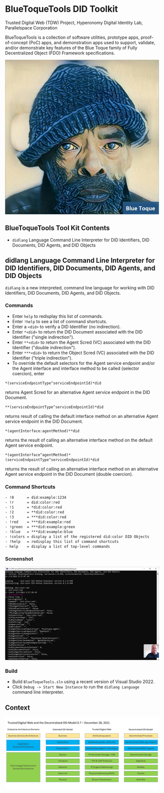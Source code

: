 ﻿# BlueToqueTools DID Toolkit
Trusted Digital Web (TDW) Project, Hyperonomy Digital Identity Lab, Parallelspace Corporation

BlueToqueTools is a collection of software utilities, prototype apps, proof-of-concept (PoC) apps, and demonstration apps used
to support, validate, and/or demonstrate key features of
the Blue Toque family of Fully Decentralized Object (FDO) Framework specifications.

![Blue Toque](images/bluetoquelogo2.jpg)

## BlueToqueTools Tool Kit Contents

- `didlang` Language Command Line Interpreter for DID Identifiers, DID Documents, DID Agents, and DID Objects

## didlang Language Command Line Interpreter for DID Identifiers, DID Documents, DID Agents, and DID Objects

`didlang` is a new interpreted, command line language for working with DID Identifiers, DID Documents, DID Agents, and DID Objects.

### Commands

- Enter `help` to redisplay this list of commands.
- Enter `!help` to see a list of command shortcuts.
- Enter a `<did>` to verify a DID Identifier (no indirection).
- Enter `*<did>` to return the DID Document associated with the DID Identifier ("single indirection").
- Enter `**<did>` to return the Agent Scred (VC) associated with the DID Identifier ("double indirection").
- Enter `***<did>` to return the Object Scred (VC) associated with the DID Identifier ("triple indirection").
- To override the default selectors for the Agent service endpoint and/or the Agent interface and interface method to be called (selector coercion), enter
```
*(serviceEndpointType^serviceEndpointId)*did
```
returns Agent Scred for an alternative Agent service endpoint in the DID Document.
```
**(serviceEndpointType^serviceEndpointId)*did
```
returns result of calling the default interface method on an alternative Agent service endpoint in the DID Document.
```
*(agentInterface:agentMethod)**did
```
returns the result of calling an alternative interface method on the default Agent service endpoint.
```
*(agentInterface^agentMethod)*(serviceEndpointType^serviceEndpointId)*did
```
returns the result of calling an alternative interface method on an alternative Agent service endpoint in the DID Document (double coercion).

### Command Shortcuts

```
- !0      = did:example:1234
- !r      = did:color:red
- !1      = *did:color:red
- !2      = **did:color:red
- !3      = ***did:color:red
- !red    = ***did:example:red
- !green  = ***did:example:green
- !blue   = ***did:example:blue
- !colors = display a list of the registered did:color DID Objects
- !help   = redisplay this list of command shortcuts
- help    = display a list of top-level commands
```

### Screenshot

![didlang screenshot](images/didlang-webcast-0.2.png)

### Build

- Build `BlueToqueTools.sln` using a recent version of Visual Studio 2022.
- Click `Debug -> Start New Instance` to run 
the `didlang Language` command line interpreter.

## Context

![Trusted Digital Web and the Decentralized OSI Model 0.7 – December 28, 2021](/images/TDW-DID%20Method%20Spaces%200.7.png)
